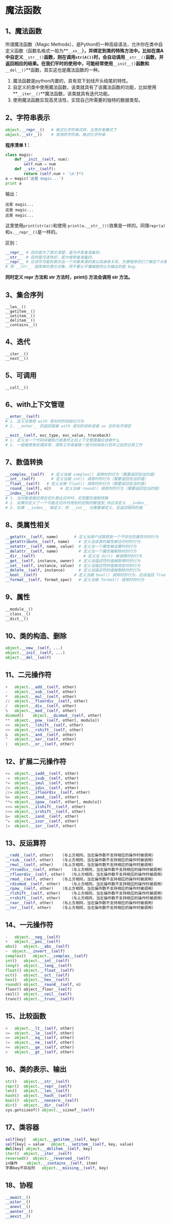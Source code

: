 # 魔法函数

## 1、魔法函数 <a id="1&#x9B54;&#x6CD5;&#x51FD;&#x6570;"></a>

所谓魔法函数（Magic Methods），是Python的一种高级语法，允许你在类中自定义函数（函数名格式一般为**`__xx__`**），并绑定到类的特殊方法中。比如在类A中自定义**`__str__()`**函数，则在调用`str(A())`时，会自动调用**`__str__()`**函数，并返回相应的结果。在我们平时的使用中，可能经常使用**`__init__()`**函数和**`__del__()`**函数，其实这也是魔法函数的一种。

1. 魔法函数是python内置的，具有双下划线开头结尾的特性。
2. 自定义的类中使用魔法函数，该类就具有了该魔法函数的功能，比如使用**`__iter__()`**魔法函数，该类就具有迭代功能。
3. 使用魔法函数实现高灵活性，实现自己所需要的独特的数据类型。

## 2、字符串表示 <a id="2&#x5B57;&#x7B26;&#x4E32;&#x8868;&#x793A;"></a>

```python
object.__repr__()   # 格式化字符串式样，主用开发模式下
object.__str__()    # 常用的字符串，格式化字符串
```

**程序清单 1：**

```python
class magic:
    def __init__(self, num):
        self.num = num
    def __str__(self):
        return (self.num + '\n')*3
a = magic('这是 magic...')
print a
```

输出：

```text
这是 magic...
这是 magic...
这是 magic...
```

这里使用`print(str(a))`和使用 `print(a.__str__())`效果是一样的。同理`repr(a)`和`a.__repr__()`是一样的。

区别：

```python
__repr__ # 目的是为了表示清楚，是为开发者准备的。
__str__  # 目的是可读性好，是为使用者准备的。
__repr__ # 应该尽可能的表示出一个对象来源的类以及继承关系，方便程序员们了解这个对象。
# 而 __str__ 就简单的表示对象，而不要让不懂编程的以为输出的是 bug。
```

**同时定义 repr 方法和 str 方法时，print\(\) 方法会调用 str 方法。**

## 3、集合序列 <a id="3&#x96C6;&#x5408;&#x5E8F;&#x5217;"></a>

```text
__len__()
__getitem__()
__setitem__()
__delitem__()
__contains__()
```

## 4、迭代 <a id="4&#x8FED;&#x4EE3;"></a>

```text
__iter__()
__next__()
```

## 5、可调用 <a id="5&#x53EF;&#x8C03;&#x7528;"></a>

```text
__call__()
```

## 6、with上下文管理 <a id="6with&#x4E0A;&#x4E0B;&#x6587;&#x7BA1;&#x7406;"></a>

```python
__enter__(self)	
# 1. 定义当使用 with 语句时的初始化行为
# 2. __enter__ 的返回值被 with 语句的目标或者 as 后的名字绑定

__exit__(self, exc_type, exc_value, traceback)	
# 1. 定义当一个代码块被执行或者终止后上下文管理器应该做什么
# 2. 一般被用来处理异常，清除工作或者做一些代码块执行完毕之后的日常工作
```

## 7、数值转换 <a id="7&#x6570;&#x503C;&#x8F6C;&#x6362;"></a>

```python
__complex__(self)	# 定义当被 complex() 调用时的行为（需要返回恰当的值）
__int__(self)	    # 定义当被 int() 调用时的行为（需要返回恰当的值）
__float__(self)	  # 定义当被 float() 调用时的行为（需要返回恰当的值）
__round__(self[, n])	# 定义当被 round() 调用时的行为（需要返回恰当的值）
__index__(self)	
# 1. 当对象是被应用在切片表达式中时，实现整形强制转换
# 2. 如果你定义了一个可能在切片时用到的定制的数值型,你应该定义 __index__
# 3. 如果 __index__ 被定义，则 __int__ 也需要被定义，且返回相同的值
```

## 8、类属性相关 <a id="9&#x5C5E;&#x6027;&#x76F8;&#x5173;"></a>

```python
__getattr__(self, name)	      # 定义当用户试图获取一个不存在的属性时的行为
__getattribute__(self, name)	# 定义当该类的属性被访问时的行为
__setattr__(self, name, value)	# 定义当一个属性被设置时的行为
__delattr__(self, name)	        # 定义当一个属性被删除时的行为
__dir__(self)	                  # 定义当 dir() 被调用时的行为
__get__(self, instance, owner)	# 定义当描述符的值被取得时的行为
__set__(self, instance, value)	# 定义当描述符的值被改变时的行为
__delete__(self, instance)	    # 定义当描述符的值被删除时的行为
__bool__(self)	              # 定义当被 bool() 调用时的行为，应该返回 True 或 False
__format__(self, format_spec)	# 定义当被 format() 调用时的行为
```

## 9、属性

```python
__module__()
__class__()
__dict__()
```

## 10、类的构造、删除 <a id="11&#x7C7B;&#x7684;&#x6784;&#x9020;&#x5220;&#x9664;"></a>

```python
object.__new__(self, ...)
object.__init__(self, ...)
object.__del__(self)
```

## 11、二元操作符 <a id="12&#x4E8C;&#x5143;&#x64CD;&#x4F5C;&#x7B26;"></a>

```python
+   object.__add__(self, other)
-   object.__sub__(self, other)
*   object.__mul__(self, other)
//  object.__floordiv__(self, other)
/   object.__div__(self, other)
%   object.__mod__(self, other)
divmod()    object.__divmod__(self, other)
**  object.__pow__(self, other[, modulo])
<<  object.__lshift__(self, other)
>>  object.__rshift__(self, other)
&   object.__and__(self, other)
^   object.__xor__(self, other)
|   object.__or__(self, other)
```

## 12、扩展二元操作符 <a id="13&#x6269;&#x5C55;&#x4E8C;&#x5143;&#x64CD;&#x4F5C;&#x7B26;"></a>

```python
+=  object.__iadd__(self, other)
-=  object.__isub__(self, other)
*=  object.__imul__(self, other)
/=  object.__idiv__(self, other)
//= object.__ifloordiv__(self, other)
%=  object.__imod__(self, other)
**= object.__ipow__(self, other[, modulo])
<<= object.__ilshift__(self, other)
>>= object.__irshift__(self, other)
&=  object.__iand__(self, other)
^=  object.__ixor__(self, other)
|=  object.__ior__(self, other)
```

## 13、反运算符

```python
__radd__(self, other)	（与上方相同，当左操作数不支持相应的操作时被调用）
__rsub__(self, other)	（与上方相同，当左操作数不支持相应的操作时被调用）
__rmul__(self, other)	（与上方相同，当左操作数不支持相应的操作时被调用）
__rtruediv__(self, other)	（与上方相同，当左操作数不支持相应的操作时被调用）
__rfloordiv__(self, other)	（与上方相同，当左操作数不支持相应的操作时被调用）
__rmod__(self, other)	（与上方相同，当左操作数不支持相应的操作时被调用）
__rdivmod__(self, other)	（与上方相同，当左操作数不支持相应的操作时被调用）
__rpow__(self, other)	（与上方相同，当左操作数不支持相应的操作时被调用）
__rlshift__(self, other)	（与上方相同，当左操作数不支持相应的操作时被调用）
__rrshift__(self, other)	（与上方相同，当左操作数不支持相应的操作时被调用）
__rxor__(self, other)	（与上方相同，当左操作数不支持相应的操作时被调用）
__ror__(self, other)	（与上方相同，当左操作数不支持相应的操作时被调用）
```

## 14、一元操作符 <a id="14&#x4E00;&#x5143;&#x64CD;&#x4F5C;&#x7B26;"></a>

```python
-   object.__neg__(self)
+   object.__pos__(self)
abs()   object.__abs__(self)
~  object.__invert__(self)
complex()   object.__complex__(self)
int()   object.__int__(self)
long()  object.__long__(self)
float() object.__float__(self)
oct()   object.__oct__(self)
hex()   object.__hex__(self)
round() object.__round__(self, n)
floor() object__floor__(self)
ceil()  object.__ceil__(self)
trunc() object.__trunc__(self)
```

## 15、比较函数 <a id="15&#x6BD4;&#x8F83;&#x51FD;&#x6570;"></a>

```python
<   object.__lt__(self, other)
<=  object.__le__(self, other)
==  object.__eq__(self, other)
!=  object.__ne__(self, other)
>=  object.__ge__(self, other)
>   object.__gt__(self, other)
```

## 16、类的表示、输出 <a id="16&#x7C7B;&#x7684;&#x8868;&#x793A;&#x8F93;&#x51FA;"></a>

```python
str()   object.__str__(self) 
repr()  object.__repr__(self)
len()   object.__len__(self)
hash()  object.__hash__(self) 
bool()  object.__nonzero__(self) 
dir()   object.__dir__(self)
sys.getsizeof() object.__sizeof__(self)
```

## 17、类容器 <a id="17&#x7C7B;&#x5BB9;&#x5668;"></a>

```python
self[key]   object.__getitem__(self, key)
self[key] = value   object.__setitem__(self, key, value)
del[key] object.__delitem__(self, key)
iter()  object.__iter__(self)
reversed()  object.__reversed__(self)
in操作    object.__contains__(self, item)
字典key不存在时   object.__missing__(self, key)
```

## 18、协程 <a id="18&#x534F;&#x7A0B;"></a>

```python
__await__()
__aiter__()
__anext__()
__aenter__()
__aexit__()
```

